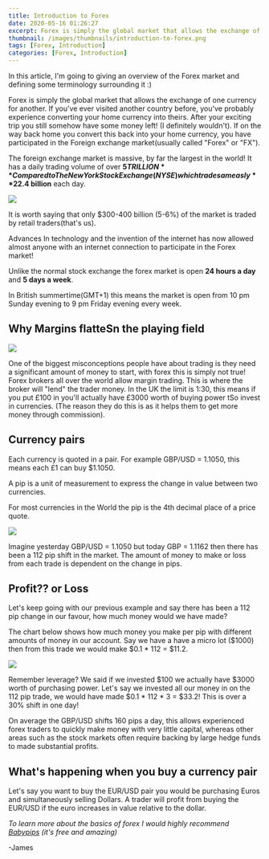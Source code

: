 ```yaml
---
title: Introduction to Forex
date: 2020-05-16 01:26:27
excerpt: Forex is simply the global market that allows the exchange of one currency for another
thumbnail: /images/thumbnails/introduction-to-forex.png
tags: [Forex, Introduction]
categories: [Forex, Introduction]
---
```


In this article, I'm going to giving an overview of the Forex market and defining some terminology surrounding it :)

Forex is simply the global market that allows the exchange of one currency for another. If you've ever visited another country before, you've probably experience converting your home currency into theirs. After your exciting trip you still somehow have some money left! (I definitely wouldn't). If on the way back home you convert this back into your home currency, you have participated in the Foreign exchange market(usually called "Forex" or "FX").

The foreign exchange market is massive, by far the largest in the world! It has a daily trading volume of over **$5 TRILLION** Compared to The New York Stock Exchange(NYSE) which trades a measly **$22.4 billion** each day.

![](/images/Introduction-to-Forex/market-size.png)

It is worth saying that only $300-400 billion (5-6%) of the market is traded by retail traders(that's us).

Advances In technology and the invention of the internet has now allowed almost anyone with an internet connection to participate in the Forex market!

Unlike the normal stock exchange the forex market is open **24 hours a day** and **5 days a week**.

In British summertime(GMT+1) this means the market is open from 10 pm Sunday evening to 9 pm Friday evening every week.



## Why Margins flatteSn the playing field

![](/images/Introduction-to-Forex/margin-trading.png)

One of the biggest misconceptions people have about trading is they need a significant amount of money to start, with forex this is simply not true! Forex brokers all over the world allow margin trading. This is where the broker will "lend" the trader money. In the UK the limit is 1:30, this means if you put £100 in you'll actually have £3000 worth of buying power tSo invest in currencies. (The reason they do this is as it helps them to get more money through commission).

## Currency pairs

Each currency is quoted in a pair. For example GBP/USD = 1.1050, this means each £1 can buy $1.1050.

A pip is a unit of measurement to express the change in value between two currencies. 

For most currencies in the World the pip is the 4th decimal place of a price quote.

![](/images/Introduction-to-Forex/what-is-a-pip.png)

Imagine yesterday GBP/USD = 1.1050 but today GBP = 1.1162 then there has been a 112 pip shift in the market. The amount of money to make or loss from each trade is dependent on the change in pips.

## Profit?? or Loss

Let's keep going with our previous example and say there has been a 112 pip change in our favour, how much money would we have made?

The chart below shows how much money you make per pip with different amounts of money in our account. Say we have a have a micro lot ($1000) then from this trade we would make $0.1 * 112 = $11.2.

![](/images/Introduction-to-Forex/lot-size.png)

Remember leverage? We said if we invested $100 we actually have $3000 worth of purchasing power. Let's say we invested all our money in on the 112 pip trade, we would have made $0.1 * 112 * 3 = $33.2! This is over a 30% shift in one day! 

On average the GBP/USD shifts 160 pips a day, this allows experienced forex traders to quickly make money with very little capital, whereas other areas such as the stock markets often require backing by large hedge funds to made substantial profits.

## What's happening when you buy a currency pair

Let's say you want to buy the EUR/USD pair you would be purchasing Euros and simultaneously selling Dollars. A trader will profit from buying the EUR/USD if the euro increases in value relative to the dollar.

*To learn more about the basics of forex I would highly recommend [Babypips](https://www.babypips.com/learn/forex) (it's free and amazing)*

-James